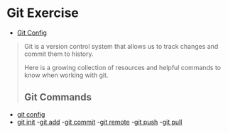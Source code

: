 # Git Exercise
- [Git Config](./Commands/Config.md)
>Git is a version control system that allows us to track changes and commit them to history.
>
>Here is a growing collection of resources and helpful commands to know when working with git.
>## Git Commands
- [git config](./Commands/Config.md)
- [git init](./Commands/Init.md)
-[git add](./Commands/Add.md)
-[git commit](./Commands/Commit.md)
-[git remote](./Commands/Remote.md)
-[git push](./Commands/PUSH.md)
-[git pull](./Commands/Pull.md)